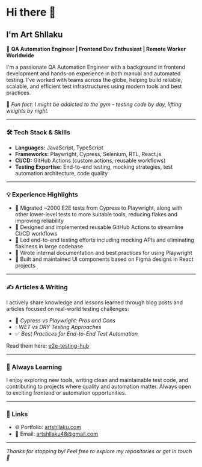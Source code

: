 # Hi there 👋

## I'm Art Shllaku

🎯 **QA Automation Engineer | Frontend Dev Enthusiast | Remote Worker Worldwide**

I'm a passionate QA Automation Engineer with a background in frontend development and hands-on experience in both manual and automated testing. I’ve worked with teams across the globe, helping build reliable, scalable, and efficient test infrastructures using modern tools and best practices.

🧠 _Fun fact: I might be addicted to the gym - testing code by day, lifting weights by night._

---

### 🛠️ Tech Stack & Skills

- **Languages:** JavaScript, TypeScript
- **Frameworks:** Playwright, Cypress, Selenium, RTL, React.js
- **CI/CD:** GitHub Actions (custom actions, reusable workflows)
- **Testing Expertise:** End-to-end testing, mocking strategies, test automation architecture, code quality

---

### 💡 Experience Highlights

- 🚀 Migrated ~2000 E2E tests from Cypress to Playwright, along with other lower-level tests to more suitable tools, reducing flakes and improving reliability
- 🧠 Designed and implemented reusable GitHub Actions to streamline CI/CD workflows
- 🧪 Led end-to-end testing efforts including mocking APIs and eliminating flakiness in large codebase
- 📘 Wrote internal documentation and best practices for using Playwright
- 🧩 Built and maintained UI components based on Figma designs in React projects

---

### ✍️ Articles & Writing

I actively share knowledge and lessons learned through blog posts and articles focused on real-world testing challenges:

- 📖 _Cypress vs Playwright: Pros and Cons_
- 💧 _WET vs DRY Testing Approaches_
- ✅ _Best Practices for End-to-End Test Automation_

Read them here: [e2e-testing-hub](https://artshllk.github.io/e2e-testing-hub/)

---

### 🔎 Always Learning

I enjoy exploring new tools, writing clean and maintainable test code, and contributing to projects where quality and automation matter. Always open to exciting frontend or automation opportunities.

---

### 🔗 Links

- 🌐 Portfolio: [artshllaku.com](https://www.artshllaku.com/)
- 📧 Email: artshllaku48@gmail.com

---

_Thanks for stopping by! Feel free to explore my repositories or get in touch 🚀_
